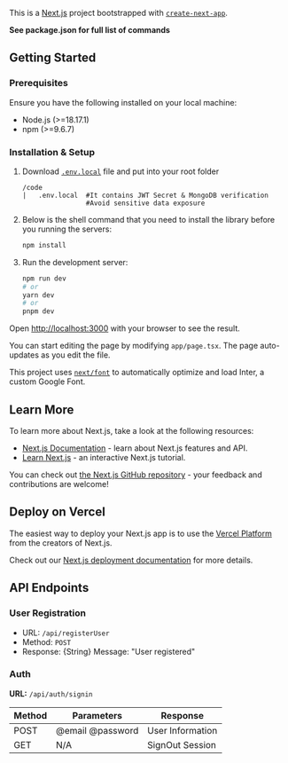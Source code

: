 This is a [Next.js](https://nextjs.org/) project bootstrapped with [`create-next-app`](https://github.com/vercel/next.js/tree/canary/packages/create-next-app).

**See package.json for full list of commands**

## Getting Started

### Prerequisites

Ensure you have the following installed on your local machine:

- Node.js (>=18.17.1)
- npm (>=9.6.7)

### Installation & Setup

1. Download [`.env.local`](https://drive.google.com/drive/folders/1Mx231NNCxOlgj50SCO9v4FwHHe73eDxR?usp=drive_link) file and put into your root folder

    ```
    /code
    |   .env.local  #It contains JWT Secret & MongoDB verification
                    #Avoid sensitive data exposure
    ```
2. Below is the shell command that you need to install the library before you running the servers:
    ```sh
    npm install
    ```
3. Run the development server:

    ```bash
    npm run dev
    # or
    yarn dev
    # or
    pnpm dev
    ```

Open [http://localhost:3000](http://localhost:3000) with your browser to see the result.

You can start editing the page by modifying `app/page.tsx`. The page auto-updates as you edit the file.

This project uses [`next/font`](https://nextjs.org/docs/basic-features/font-optimization) to automatically optimize and load Inter, a custom Google Font.

## Learn More

To learn more about Next.js, take a look at the following resources:

- [Next.js Documentation](https://nextjs.org/docs) - learn about Next.js features and API.
- [Learn Next.js](https://nextjs.org/learn) - an interactive Next.js tutorial.

You can check out [the Next.js GitHub repository](https://github.com/vercel/next.js/) - your feedback and contributions are welcome!

## Deploy on Vercel

The easiest way to deploy your Next.js app is to use the [Vercel Platform](https://vercel.com/new?utm_medium=default-template&filter=next.js&utm_source=create-next-app&utm_campaign=create-next-app-readme) from the creators of Next.js.

Check out our [Next.js deployment documentation](https://nextjs.org/docs/deployment) for more details.

## API Endpoints

### User Registration

- URL: `/api/registerUser `
- Method: `POST`
- Response: {String} Message: "User registered"

### Auth

**URL:** `/api/auth/signin`

| Method | Parameters       | Response         |
| ------ | ---------------- | ---------------- |
| POST   | @email @password | User Information |
| GET    | N/A              | SignOut Session  |
